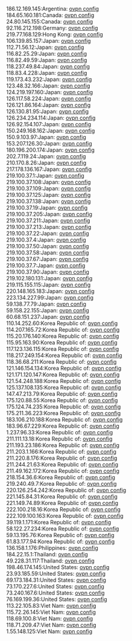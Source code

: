 186.12.169.145:Argentina: [ovpn config](vpn/186_12_169_145.ovpn)  
184.65.160.181:Canada: [ovpn config](vpn/184_65_160_181.ovpn)  
24.80.145.155:Canada: [ovpn config](vpn/24_80_145_155.ovpn)  
92.116.212.198:Germany: [ovpn config](vpn/92_116_212_198.ovpn)  
219.77.168.129:Hong Kong: [ovpn config](vpn/219_77_168_129.ovpn)  
106.139.85.157:Japan: [ovpn config](vpn/106_139_85_157.ovpn)  
112.71.56.12:Japan: [ovpn config](vpn/112_71_56_12.ovpn)  
116.82.25.29:Japan: [ovpn config](vpn/116_82_25_29.ovpn)  
116.82.49.59:Japan: [ovpn config](vpn/116_82_49_59.ovpn)  
118.237.49.84:Japan: [ovpn config](vpn/118_237_49_84.ovpn)  
118.83.4.228:Japan: [ovpn config](vpn/118_83_4_228.ovpn)  
119.173.43.232:Japan: [ovpn config](vpn/119_173_43_232.ovpn)  
123.48.32.166:Japan: [ovpn config](vpn/123_48_32_166.ovpn)  
124.219.197.160:Japan: [ovpn config](vpn/124_219_197_160.ovpn)  
126.117.58.224:Japan: [ovpn config](vpn/126_117_58_224.ovpn)  
126.121.86.164:Japan: [ovpn config](vpn/126_121_86_164.ovpn)  
126.130.81.95:Japan: [ovpn config](vpn/126_130_81_95.ovpn)  
126.234.234.114:Japan: [ovpn config](vpn/126_234_234_114.ovpn)  
126.92.154.107:Japan: [ovpn config](vpn/126_92_154_107.ovpn)  
150.249.168.162:Japan: [ovpn config](vpn/150_249_168_162.ovpn)  
150.9.103.97:Japan: [ovpn config](vpn/150_9_103_97.ovpn)  
153.207.126.30:Japan: [ovpn config](vpn/153_207_126_30.ovpn)  
180.196.200.174:Japan: [ovpn config](vpn/180_196_200_174.ovpn)  
202.7.119.24:Japan: [ovpn config](vpn/202_7_119_24.ovpn)  
210.170.8.26:Japan: [ovpn config](vpn/210_170_8_26.ovpn)  
217.178.136.167:Japan: [ovpn config](vpn/217_178_136_167.ovpn)  
219.100.37.1:Japan: [ovpn config](vpn/219_100_37_1.ovpn)  
219.100.37.108:Japan: [ovpn config](vpn/219_100_37_108.ovpn)  
219.100.37.109:Japan: [ovpn config](vpn/219_100_37_109.ovpn)  
219.100.37.125:Japan: [ovpn config](vpn/219_100_37_125.ovpn)  
219.100.37.138:Japan: [ovpn config](vpn/219_100_37_138.ovpn)  
219.100.37.19:Japan: [ovpn config](vpn/219_100_37_19.ovpn)  
219.100.37.205:Japan: [ovpn config](vpn/219_100_37_205.ovpn)  
219.100.37.211:Japan: [ovpn config](vpn/219_100_37_211.ovpn)  
219.100.37.213:Japan: [ovpn config](vpn/219_100_37_213.ovpn)  
219.100.37.22:Japan: [ovpn config](vpn/219_100_37_22.ovpn)  
219.100.37.4:Japan: [ovpn config](vpn/219_100_37_4.ovpn)  
219.100.37.50:Japan: [ovpn config](vpn/219_100_37_50.ovpn)  
219.100.37.58:Japan: [ovpn config](vpn/219_100_37_58.ovpn)  
219.100.37.67:Japan: [ovpn config](vpn/219_100_37_67.ovpn)  
219.100.37.7:Japan: [ovpn config](vpn/219_100_37_7.ovpn)  
219.100.37.90:Japan: [ovpn config](vpn/219_100_37_90.ovpn)  
219.102.180.131:Japan: [ovpn config](vpn/219_102_180_131.ovpn)  
219.115.155.115:Japan: [ovpn config](vpn/219_115_155_115.ovpn)  
220.148.165.183:Japan: [ovpn config](vpn/220_148_165_183.ovpn)  
223.134.227.99:Japan: [ovpn config](vpn/223_134_227_99.ovpn)  
59.138.77.79:Japan: [ovpn config](vpn/59_138_77_79.ovpn)  
59.158.22.155:Japan: [ovpn config](vpn/59_158_22_155.ovpn)  
60.68.151.237:Japan: [ovpn config](vpn/60_68_151_237.ovpn)  
110.14.252.60:Korea Republic of: [ovpn config](vpn/110_14_252_60.ovpn)  
114.207.165.72:Korea Republic of: [ovpn config](vpn/114_207_165_72.ovpn)  
115.20.176.140:Korea Republic of: [ovpn config](vpn/115_20_176_140.ovpn)  
115.95.163.90:Korea Republic of: [ovpn config](vpn/115_95_163_90.ovpn)  
117.123.136.115:Korea Republic of: [ovpn config](vpn/117_123_136_115.ovpn)  
118.217.249.154:Korea Republic of: [ovpn config](vpn/118_217_249_154.ovpn)  
118.36.68.211:Korea Republic of: [ovpn config](vpn/118_36_68_211.ovpn)  
121.146.154.134:Korea Republic of: [ovpn config](vpn/121_146_154_134.ovpn)  
121.171.120.147:Korea Republic of: [ovpn config](vpn/121_171_120_147.ovpn)  
121.54.248.188:Korea Republic of: [ovpn config](vpn/121_54_248_188.ovpn)  
125.137.108.135:Korea Republic of: [ovpn config](vpn/125_137_108_135.ovpn)  
147.47.213.79:Korea Republic of: [ovpn config](vpn/147_47_213_79.ovpn)  
175.120.88.55:Korea Republic of: [ovpn config](vpn/175_120_88_55.ovpn)  
175.124.74.235:Korea Republic of: [ovpn config](vpn/175_124_74_235.ovpn)  
175.211.36.223:Korea Republic of: [ovpn config](vpn/175_211_36_223.ovpn)  
183.106.210.188:Korea Republic of: [ovpn config](vpn/183_106_210_188.ovpn)  
183.96.67.229:Korea Republic of: [ovpn config](vpn/183_96_67_229.ovpn)  
1.237.96.33:Korea Republic of: [ovpn config](vpn/1_237_96_33.ovpn)  
211.111.13.18:Korea Republic of: [ovpn config](vpn/211_111_13_18.ovpn)  
211.193.23.186:Korea Republic of: [ovpn config](vpn/211_193_23_186.ovpn)  
211.203.1.166:Korea Republic of: [ovpn config](vpn/211_203_1_166.ovpn)  
211.220.8.176:Korea Republic of: [ovpn config](vpn/211_220_8_176.ovpn)  
211.244.21.63:Korea Republic of: [ovpn config](vpn/211_244_21_63.ovpn)  
211.49.162.172:Korea Republic of: [ovpn config](vpn/211_49_162_172.ovpn)  
218.154.36.6:Korea Republic of: [ovpn config](vpn/218_154_36_6.ovpn)  
219.240.49.7:Korea Republic of: [ovpn config](vpn/219_240_49_7.ovpn)  
220.126.254.242:Korea Republic of: [ovpn config](vpn/220_126_254_242.ovpn)  
221.145.84.31:Korea Republic of: [ovpn config](vpn/221_145_84_31.ovpn)  
221.149.74.89:Korea Republic of: [ovpn config](vpn/221_149_74_89.ovpn)  
222.100.218.16:Korea Republic of: [ovpn config](vpn/222_100_218_16.ovpn)  
222.109.100.163:Korea Republic of: [ovpn config](vpn/222_109_100_163.ovpn)  
39.119.1.171:Korea Republic of: [ovpn config](vpn/39_119_1_171.ovpn)  
58.122.27.234:Korea Republic of: [ovpn config](vpn/58_122_27_234.ovpn)  
59.13.195.76:Korea Republic of: [ovpn config](vpn/59_13_195_76.ovpn)  
61.83.177.94:Korea Republic of: [ovpn config](vpn/61_83_177_94.ovpn)  
136.158.1.176:Philippines: [ovpn config](vpn/136_158_1_176.ovpn)  
184.22.15.1:Thailand: [ovpn config](vpn/184_22_15_1.ovpn)  
49.228.31.117:Thailand: [ovpn config](vpn/49_228_31_117.ovpn)  
198.46.174.145:United States: [ovpn config](vpn/198_46_174_145.ovpn)  
23.93.185.59:United States: [ovpn config](vpn/23_93_185_59.ovpn)  
69.173.184.31:United States: [ovpn config](vpn/69_173_184_31.ovpn)  
73.170.227.6:United States: [ovpn config](vpn/73_170_227_6.ovpn)  
73.240.167.6:United States: [ovpn config](vpn/73_240_167_6.ovpn)  
76.169.199.36:United States: [ovpn config](vpn/76_169_199_36.ovpn)  
113.22.105.83:Viet Nam: [ovpn config](vpn/113_22_105_83.ovpn)  
115.72.26.145:Viet Nam: [ovpn config](vpn/115_72_26_145.ovpn)  
118.69.100.8:Viet Nam: [ovpn config](vpn/118_69_100_8.ovpn)  
118.71.209.47:Viet Nam: [ovpn config](vpn/118_71_209_47.ovpn)  
1.55.148.125:Viet Nam: [ovpn config](vpn/1_55_148_125.ovpn)  
